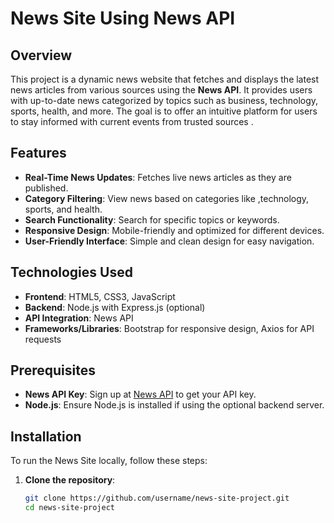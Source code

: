 # News Site Using News API

## Overview
This project is a dynamic news website that fetches and displays the latest news articles from various sources using the **News API**. It provides users with up-to-date news categorized by topics such as business, technology, sports, health, and more. The goal is to offer an intuitive platform for users to stay informed with current events from trusted sources .

## Features
- **Real-Time News Updates**: Fetches live news articles as they are published.
- **Category Filtering**: View news based on categories like ,technology, sports, and health.
- **Search Functionality**: Search for specific topics or keywords.
- **Responsive Design**: Mobile-friendly and optimized for different devices.
- **User-Friendly Interface**: Simple and clean design for easy navigation.

## Technologies Used
- **Frontend**: HTML5, CSS3, JavaScript
- **Backend**: Node.js with Express.js (optional)
- **API Integration**: News API
- **Frameworks/Libraries**: Bootstrap for responsive design, Axios for API requests

## Prerequisites
- **News API Key**: Sign up at [News API](https://newsapi.org/) to get your API key.
- **Node.js**: Ensure Node.js is installed if using the optional backend server.

## Installation
To run the News Site locally, follow these steps:

1. **Clone the repository**:
   ```bash
   git clone https://github.com/username/news-site-project.git
   cd news-site-project
